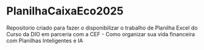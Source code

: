 # PlanilhaCaixaEco2025
Repositorio criado para fazer o disponibilizar o trabalho de Planilha Excel do Curso da DIO em parceria com a CEF - Como organizar sua vida financeira com Planilhas Inteligentes e IA
